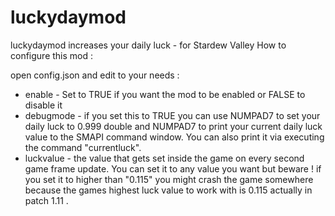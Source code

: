 # luckydaymod
luckydaymod increases your daily luck -  for Stardew Valley
How to configure this mod :

open config.json and edit to your needs :

- enable - Set to TRUE if you want the mod to be enabled or FALSE to disable it
- debugmode - if you set this to TRUE you can use NUMPAD7 to set your daily luck to 0.999 double
and NUMPAD7 to print your current daily luck value to the SMAPI command window. 
You can also print it via executing the command "currentluck".
- luckvalue - the value that gets set inside the game on every second game frame update.
You can set it to any value you want but beware ! if you set it to higher than "0.115" you 
might crash the game somewhere because the games highest luck value to work with is 0.115 actually 
in patch 1.11 .
